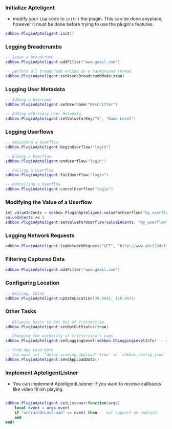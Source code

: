 ### Initialize Apteligent
* modify your Lua code to `init()` the plugin. This can be done anyplace, however it must be done before trying to use the plugin's features.
```lua
sdkbox.PluginApteligent:init()
```

### Logging Breadcrumbs

```lua
-- leave a breadcrumb
sdkbox.PluginApteligent:addFilter("www.gmail.com")

-- perform all breadcrumb writes on a background thread
sdkbox.PluginApteligent:setAsyncBreadcrumbMode(true)
```


### Logging User Metadata

```lua
-- Adding a Username
sdkbox.PluginApteligent:setUsername("MrsCritter")

-- Adding Arbitrary User Metadata
sdkbox.PluginApteligent:setValueforKey("5", "Game Level")
```


### Logging Userflows
```lua
-- Beginning a Userflow
sdkbox.PluginApteligent:beginUserflow("login")

-- Ending a Userflow
sdkbox.PluginApteligent:endUserflow("login")

-- Failing a Userflow
sdkbox.PluginApteligent:failUserflow("login")

-- Cancelling a Userflow
sdkbox.PluginApteligent:cancelUserflow("login")
```

### Modifying the Value of a Userflow
```lua
int valueInCents = sdkbox.PluginApteligent:valueForUserflow("my_userflow")
valueInCents += 5
sdkbox.PluginApteligent:setValueforUserflow(valueInCents, "my_userflow")

```

### Logging Network Requests
```lua
sdkbox.PluginApteligent:logNetworkRequest("GET", "http://www.abc123def456.com", 2.0, 1000, 100, 200)
```


### Filtering Captured Data
```lua
sdkbox.PluginApteligent:addFilter("www.gmail.com")
```

### Configuring Location
```lua
-- Beijing, China
sdkbox.PluginApteligent:updateLocation(39.9042, 116.4074)
```

### Other Tasks
```lua
-- Allowing Users to Opt Out of Crittercism
sdkbox.PluginApteligent:setOptOutStatus(true)

-- Changing the verbosity of Crittercism’s Logs
sdkbox.PluginApteligent:setLoggingLevel(sdkbox.CRLoggingLevelInfo) -- CRLoggingLevelSilent / CRLoggingLevelError / CRLoggingLevelWarning

-- Send App Load Data
-- You must set `"delay_sending_appload":true` in `sdkbox_config.json` first
sdkbox.PluginApteligent:sendAppLoadData()
```

### Implement ApteligentListner
* You can implement ApteligentListener if you want to receive callbacks like video finish playing.
```lua

sdkbox.PluginApteligent.setListener(function(args)
    local event = args.event
    if "onCrashOnLastLoad" == event then -- not support on android
    end
end)

```
